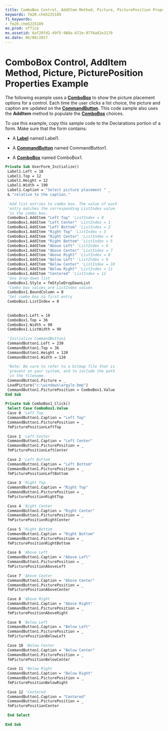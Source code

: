 ```yaml
---
title: ComboBox Control, AddItem Method, Picture, PicturePosition Properties Example
keywords: fm20.chm5225189
f1_keywords:
- fm20.chm5225189
ms.prod: office
ms.assetid: 6af29fd2-49f5-980a-b72e-9776a82e3170
ms.date: 06/08/2017
---
```



# ComboBox Control, AddItem Method, Picture, PicturePosition Properties Example

The following example uses a  **[ComboBox](combobox-control.md)** to show the picture placement options for a control. Each time the user clicks a list choice, the picture and caption are updated on the **[CommandButton](commandbutton-control.md)**. This code sample also uses the **AddItem** method to populate the **[ComboBox](combobox-control.md)** choices.

To use this example, copy this sample code to the Declarations portion of a form. Make sure that the form contains:




- A  **[Label](label-control.md)** named Label1.
    
- A  **[CommandButton](commandbutton-control.md)** named CommandButton1.
    
- A  **[ComboBox](combobox-control.md)** named ComboBox1.
    




```vb
Private Sub UserForm_Initialize() 
 Label1.Left = 18 
 Label1.Top = 12 
 Label1.Height = 12 
 Label1.Width = 190 
 Label1.Caption = "Select picture placement " _ 
 & "relative to the caption." 
 
 'Add list entries to combo box. The value of each 
 'entry matches the corresponding ListIndex value 
 'in the combo box. 
 ComboBox1.AddItem "Left Top" 'ListIndex = 0 
 ComboBox1.AddItem "Left Center" 'ListIndex = 1 
 ComboBox1.AddItem "Left Bottom" 'ListIndex = 2 
 ComboBox1.AddItem "Right Top" 'ListIndex = 3 
 ComboBox1.AddItem "Right Center" 'ListIndex = 4 
 ComboBox1.AddItem "Right Bottom" 'ListIndex = 5 
 ComboBox1.AddItem "Above Left" 'ListIndex = 6 
 ComboBox1.AddItem "Above Center" 'ListIndex = 7 
 ComboBox1.AddItem "Above Right" 'ListIndex = 8 
 ComboBox1.AddItem "Below Left" 'ListIndex = 9 
 ComboBox1.AddItem "Below Center" 'ListIndex = 10 
 ComboBox1.AddItem "Below Right" 'ListIndex = 11 
 ComboBox1.AddItem "Centered" 'ListIndex = 12 
 'Use drop-down list 
 ComboBox1.Style = fmStyleDropDownList 
 'Combo box values are ListIndex values 
 ComboBox1.BoundColumn = 0 
 'Set combo box to first entry 
 ComboBox1.ListIndex = 0 
 
 
 ComboBox1.Left = 18 
 ComboBox1.Top = 36 
 ComboBox1.Width = 90 
 ComboBox1.ListWidth = 90 
 
 'Initialize CommandButton1 
 CommandButton1.Left = 230 
 CommandButton1.Top = 36 
 CommandButton1.Height = 120 
 CommandButton1.Width = 120 
 
 'Note: Be sure to refer to a bitmap file that is 
 'present on your system, and to include the path 
 'in the filename. 
 CommandButton1.Picture = _ 
 LoadPicture("c:\windows\argyle.bmp") 
 CommandButton1.PicturePosition = ComboBox1.Value 
End Sub 
 
Private Sub ComboBox1_Click() 
 Select Case ComboBox1.Value 
 Case 0 'Left Top 
 CommandButton1.Caption = "Left Top" 
 CommandButton1.PicturePosition = _ 
 fmPicturePositionLeftTop 
 
 Case 1 'Left Center 
 CommandButton1.Caption = "Left Center" 
 CommandButton1.PicturePosition = _ 
 fmPicturePositionLeftCenter 
 
 Case 2 'Left Bottom 
 CommandButton1.Caption = "Left Bottom" 
 CommandButton1.PicturePosition = _ 
 fmPicturePositionLeftBottom 
 
 Case 3 'Right Top 
 CommandButton1.Caption = "Right Top" 
 CommandButton1.PicturePosition = _ 
 fmPicturePositionRightTop 
 
 Case 4 'Right Center 
 CommandButton1.Caption = "Right Center" 
 CommandButton1.PicturePosition = _ 
 fmPicturePositionRightCenter 
 
 Case 5 'Right Bottom 
 CommandButton1.Caption = "Right Bottom" 
 CommandButton1.PicturePosition = _ 
 fmPicturePositionRightBottom 
 
 Case 6 'Above Left 
 CommandButton1.Caption = "Above Left" 
 CommandButton1.PicturePosition = _ 
 fmPicturePositionAboveLeft 
 
 Case 7 'Above Center 
 CommandButton1.Caption = "Above Center" 
 CommandButton1.PicturePosition = _ 
 fmPicturePositionAboveCenter 
 
 Case 8 'Above Right 
 CommandButton1.Caption = "Above Right" 
 CommandButton1.PicturePosition = _ 
 fmPicturePositionAboveRight 
 
 Case 9 'Below Left 
 CommandButton1.Caption = "Below Left" 
 CommandButton1.PicturePosition = _ 
 fmPicturePositionBelowLeft 
 
 Case 10 'Below Center 
 CommandButton1.Caption = "Below Center" 
 CommandButton1.PicturePosition = _ 
 fmPicturePositionBelowCenter 
 
 Case 11 'Below Right 
 CommandButton1.Caption = "Below Right" 
 CommandButton1.PicturePosition = _ 
 fmPicturePositionBelowRight 
 
 Case 12 'Centered 
 CommandButton1.Caption = "Centered" 
 CommandButton1.PicturePosition = _ 
 fmPicturePositionCenter 
 
 End Select 
 
End Sub
```


